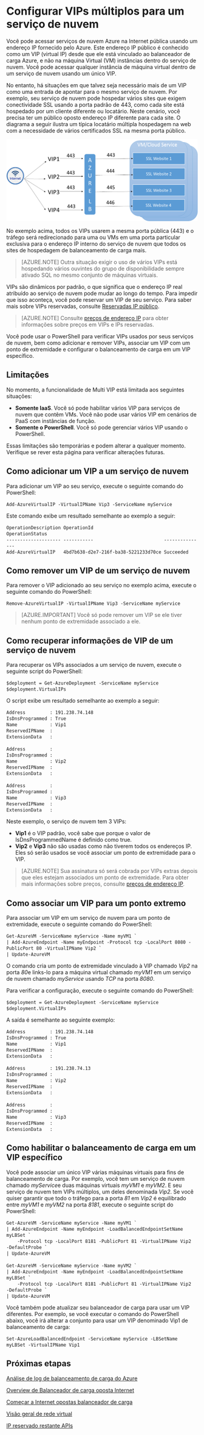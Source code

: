 <properties
   pageTitle="Texto com várias VIPs para um serviço de nuvem"
   description="Visão geral de multiVIP e como definir VIPs múltiplos em um serviço na nuvem"
   services="load-balancer"
   documentationCenter="na"
   authors="sdwheeler"
   manager="carmonm"
   editor="tysonn" />
<tags
   ms.service="load-balancer"
   ms.devlang="na"
   ms.topic="article"
   ms.tgt_pltfrm="na"
   ms.workload="infrastructure-services"
   ms.date="10/24/2016"
   ms.author="sewhee" />

# <a name="configure-multiple-vips-for-a-cloud-service"></a>Configurar VIPs múltiplos para um serviço de nuvem

Você pode acessar serviços de nuvem Azure na Internet pública usando um endereço IP fornecido pelo Azure. Este endereço IP público é conhecido como um VIP (virtual IP) desde que ele está vinculado ao balanceador de carga Azure, e não na máquina Virtual (VM) instâncias dentro do serviço de nuvem. Você pode acessar qualquer instância de máquina virtual dentro de um serviço de nuvem usando um único VIP.

No entanto, há situações em que talvez seja necessário mais de um VIP como uma entrada de apontar para o mesmo serviço de nuvem. Por exemplo, seu serviço de nuvem pode hospedar vários sites que exigem conectividade SSL usando a porta padrão de 443, como cada site está hospedado por um cliente diferente ou locatário. Neste cenário, você precisa ter um público oposto endereço IP diferente para cada site. O diagrama a seguir ilustra um típica locatário múltipla hospedagem na web com a necessidade de vários certificados SSL na mesma porta público.

![Cenário de vários VIP SSL](./media/load-balancer-multivip/Figure1.png)

No exemplo acima, todos os VIPs usarem a mesma porta pública (443) e o tráfego será redirecionado para uma ou VMs em uma porta particular exclusiva para o endereço IP interno do serviço de nuvem que todos os sites de hospedagem de balanceamento de carga mais.

>[AZURE.NOTE] Outra situação exigir o uso de vários VIPs está hospedando vários ouvintes do grupo de disponibilidade sempre ativado SQL no mesmo conjunto de máquinas virtuais.

VIPs são dinâmicos por padrão, o que significa que o endereço IP real atribuído ao serviço de nuvem pode mudar ao longo do tempo. Para impedir que isso aconteça, você pode reservar um VIP de seu serviço. Para saber mais sobre VIPs reservadas, consulte [Reservadas IP público](../virtual-network/virtual-networks-reserved-public-ip.md).

>[AZURE.NOTE] Consulte [preços de endereço IP](https://azure.microsoft.com/pricing/details/ip-addresses/) para obter informações sobre preços em VIPs e IPs reservadas.

Você pode usar o PowerShell para verificar VIPs usados por seus serviços de nuvem, bem como adicionar e remover VIPs, associar um VIP com um ponto de extremidade e configurar o balanceamento de carga em um VIP específico.

## <a name="limitations"></a>Limitações

No momento, a funcionalidade de Multi VIP está limitada aos seguintes situações:

- **Somente IaaS**. Você só pode habilitar vários VIP para serviços de nuvem que contêm VMs. Você não pode usar vários VIP em cenários de PaaS com instâncias de função.
- **Somente o PowerShell**. Você só pode gerenciar vários VIP usando o PowerShell.

Essas limitações são temporárias e podem alterar a qualquer momento. Verifique se rever esta página para verificar alterações futuras.


## <a name="how-to-add-a-vip-to-a-cloud-service"></a>Como adicionar um VIP a um serviço de nuvem

Para adicionar um VIP ao seu serviço, execute o seguinte comando do PowerShell:

    Add-AzureVirtualIP -VirtualIPName Vip3 -ServiceName myService

Este comando exibe um resultado semelhante ao exemplo a seguir:

    OperationDescription OperationId                          OperationStatus
    -------------------- -----------                          ---------------
    Add-AzureVirtualIP   4bd7b638-d2e7-216f-ba38-5221233d70ce Succeeded

## <a name="how-to-remove-a-vip-from-a-cloud-service"></a>Como remover um VIP de um serviço de nuvem

Para remover o VIP adicionado ao seu serviço no exemplo acima, execute o seguinte comando do PowerShell:

    Remove-AzureVirtualIP -VirtualIPName Vip3 -ServiceName myService

>[AZURE.IMPORTANT] Você só pode remover um VIP se ele tiver nenhum ponto de extremidade associado a ele.

## <a name="how-to-retrieve-vip-information-from-a-cloud-service"></a>Como recuperar informações de VIP de um serviço de nuvem

Para recuperar os VIPs associados a um serviço de nuvem, execute o seguinte script do PowerShell:

    $deployment = Get-AzureDeployment -ServiceName myService
    $deployment.VirtualIPs

O script exibe um resultado semelhante ao exemplo a seguir:

    Address         : 191.238.74.148
    IsDnsProgrammed : True
    Name            : Vip1
    ReservedIPName  :
    ExtensionData   :

    Address         :
    IsDnsProgrammed :
    Name            : Vip2
    ReservedIPName  :
    ExtensionData   :

    Address         :
    IsDnsProgrammed :
    Name            : Vip3
    ReservedIPName  :
    ExtensionData   :

Neste exemplo, o serviço de nuvem tem 3 VIPs:

- **Vip1** é o VIP padrão, você sabe que porque o valor de IsDnsProgrammedName é definido como true.
- **Vip2** e **Vip3** não são usadas como não tiverem todos os endereços IP. Eles só serão usados se você associar um ponto de extremidade para o VIP.

>[AZURE.NOTE] Sua assinatura só será cobrada por VIPs extras depois que eles estejam associados um ponto de extremidade. Para obter mais informações sobre preços, consulte [preços de endereço IP](https://azure.microsoft.com/pricing/details/ip-addresses/).

## <a name="how-to-associate-a-vip-to-an-endpoint"></a>Como associar um VIP para um ponto extremo

Para associar um VIP em um serviço de nuvem para um ponto de extremidade, execute o seguinte comando do PowerShell:

    Get-AzureVM -ServiceName myService -Name myVM1 `
  	| Add-AzureEndpoint -Name myEndpoint -Protocol tcp -LocalPort 8080 -PublicPort 80 -VirtualIPName Vip2 `
  	| Update-AzureVM

O comando cria um ponto de extremidade vinculado à VIP chamado *Vip2* na porta *80*e links-lo para a máquina virtual chamado *myVM1* em um serviço de nuvem chamado *myService* usando *TCP* na porta *8080*.

Para verificar a configuração, execute o seguinte comando do PowerShell:

    $deployment = Get-AzureDeployment -ServiceName myService
    $deployment.VirtualIPs

A saída é semelhante ao seguinte exemplo:

    Address         : 191.238.74.148
    IsDnsProgrammed : True
    Name            : Vip1
    ReservedIPName  :
    ExtensionData   :

    Address         : 191.238.74.13
    IsDnsProgrammed :
    Name            : Vip2
    ReservedIPName  :
    ExtensionData   :

    Address         :
    IsDnsProgrammed :
    Name            : Vip3
    ReservedIPName  :
    ExtensionData   :

## <a name="how-to-enable-load-balancing-on-a-specific-vip"></a>Como habilitar o balanceamento de carga em um VIP específico

Você pode associar um único VIP várias máquinas virtuais para fins de balanceamento de carga. Por exemplo, você tem um serviço de nuvem chamado *myService*e duas máquinas virtuais *myVM1* e *myVM2*. E seu serviço de nuvem tem VIPs múltiplos, um deles denominada *Vip2*. Se você quiser garantir que todo o tráfego para a porta *81* em *Vip2* é equilibrado entre *myVM1* e *myVM2* na porta *8181*, execute o seguinte script do PowerShell:

    Get-AzureVM -ServiceName myService -Name myVM1 `
  	| Add-AzureEndpoint -Name myEndpoint -LoadBalancedEndpointSetName myLBSet `
        -Protocol tcp -LocalPort 8181 -PublicPort 81 -VirtualIPName Vip2  -DefaultProbe `
  	| Update-AzureVM

    Get-AzureVM -ServiceName myService -Name myVM2 `
  	| Add-AzureEndpoint -Name myEndpoint -LoadBalancedEndpointSetName myLBSet `
        -Protocol tcp -LocalPort 8181 -PublicPort 81 -VirtualIPName Vip2  -DefaultProbe `
  	| Update-AzureVM

Você também pode atualizar seu balanceador de carga para usar um VIP diferentes. Por exemplo, se você executar o comando do PowerShell abaixo, você irá alterar a conjunto para usar um VIP denominado Vip1 de balanceamento de carga:

    Set-AzureLoadBalancedEndpoint -ServiceName myService -LBSetName myLBSet -VirtualIPName Vip1

## <a name="next-steps"></a>Próximas etapas

[Análise de log de balanceamento de carga do Azure](load-balancer-monitor-log.md)

[Overview de Balanceador de carga oposta Internet](load-balancer-internet-overview.md)

[Começar a Internet opostas balanceador de carga](load-balancer-get-started-internet-arm-ps.md)

[Visão geral de rede virtual](../virtual-network/virtual-networks-overview.md)

[IP reservado restante APIs](https://msdn.microsoft.com/library/azure/dn722420.aspx)